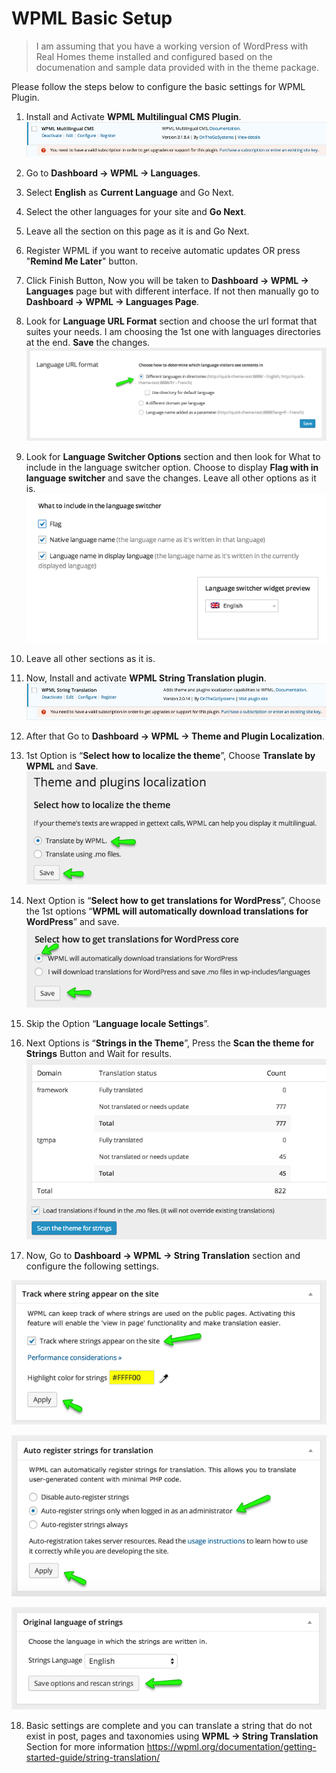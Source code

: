 # WPML Basic Setup

> I am assuming that you have a working version of WordPress with Real Homes theme installed and configured based on the documenation and sample data provided with in the theme package.

Please follow the steps below to configure the basic settings for WPML Plugin.

1. Install and Activate **WPML Multilingual CMS Plugin**.
![Real Homes Documentation](images/wpml/wpml-cms.png)

2. Go to **Dashboard → WPML → Languages**.

3. Select **English** as **Current Language** and Go Next.

4. Select the other languages for your site and **Go Next**.

5. Leave all the section on this page as it is and Go Next.

6. Register WPML if you want to receive automatic updates OR press "**Remind Me Later**" button.

7. Click Finish Button, Now you will be taken to **Dashboard → WPML → Languages** page but with different interface. If not then manually go to **Dashboard → WPML → Languages Page**.

8. Look for **Language URL Format** section and choose the url format that suites your needs. I am choosing the 1st one with languages directories at the end. **Save** the changes. 
![Real Homes Documentation](images/wpml/language-url-format.png)

9. Look for **Language Switcher Options** section and then look for What to include in the language switcher option. Choose to display **Flag with in language switcher** and save the changes. Leave all other options as it is. 
![Real Homes Documentation](images/wpml/language-switcher-options.png)

10. Leave all other sections as it is.

11. Now, Install and activate **WPML String Translation plugin**. 
![Real Homes Documentation](images/wpml/wpml-string-translation.png)

12. After that Go to **Dashboard → WPML → Theme and Plugin Localization**.

13. 1st Option is “**Select how to localize the theme**”, Choose **Translate by WPML** and **Save**. 
![Real Homes Documentation](images/wpml/theme-and-plugin-localization.png)

14. Next Option is “**Select how to get translations for WordPress**”, Choose the 1st options “**WPML will automatically download translations for WordPress**” and save. 
![Real Homes Documentation](images/wpml/wpml-language-download.png)

15. Skip the Option “**Language locale Settings**”.

16. Next Options is “**Strings in the Theme**”, Press the **Scan the theme for Strings** Button and Wait for results. 
![Real Homes Documentation](images/wpml/string-in-theme.png)

17. Now, Go to **Dashboard → WPML → String Translation** section and configure the following settings. 

![Real Homes Documentation](images/wpml/track-strings.png)

![Real Homes Documentation](images/wpml/auto-register-strings.png)

![Real Homes Documentation](images/wpml/original-language-strings.png)

18. Basic settings are complete and you can translate a string that do not exist in post, pages and taxonomies using **WPML → String Translation** Section for more information https://wpml.org/documentation/getting-started-guide/string-translation/

